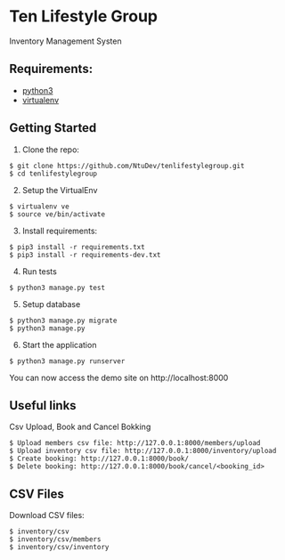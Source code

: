 Ten Lifestyle Group
===================

Inventory Management Systen


Requirements:
-------------

- [python3](https://python.org/downloads/>)
- [virtualenv](https://virtualenv.pypa.io/en/stable/>)

Getting Started
---------------

1. Clone the repo:

```
$ git clone https://github.com/NtuDev/tenlifestylegroup.git
$ cd tenlifestylegroup
```

2. Setup the VirtualEnv

```
$ virtualenv ve
$ source ve/bin/activate
```

3. Install requirements:

```
$ pip3 install -r requirements.txt
$ pip3 install -r requirements-dev.txt
```

4. Run tests

```
$ python3 manage.py test
```

5. Setup database

```
$ python3 manage.py migrate
$ python3 manage.py
```

6. Start the application

```
$ python3 manage.py runserver
```

You can now access the demo site on http://localhost:8000

Useful links
------------

Csv Upload, Book and Cancel Bokking

```
$ Upload members csv file: http://127.0.0.1:8000/members/upload
$ Upload inventory csv file: http://127.0.0.1:8000/inventory/upload
$ Create booking: http://127.0.0.1:8000/book/
$ Delete booking: http://127.0.0.1:8000/book/cancel/<booking_id>
```

CSV Files
---------

Download CSV files:

```
$ inventory/csv
$ inventory/csv/members
$ inventory/csv/inventory
```
